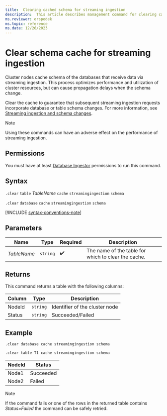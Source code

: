 ```yaml
---
title:  Clearing cached schema for streaming ingestion
description:  This article describes management command for clearing cached database schema.
ms.reviewer: orspodek
ms.topic: reference
ms.date: 12/26/2023
---
```

# Clear schema cache for streaming ingestion

Cluster nodes cache schema of the databases that receive data via streaming ingestion. This process optimizes performance and utilization of cluster resources, but can cause propagation delays when the schema change.

Clear the cache to guarantee that subsequent streaming ingestion requests incorporate database or table schema changes. For more information, see [Streaming ingestion and schema changes](streaming-ingestion-schema-changes.md).

> [!NOTE]
> Using these commands can have an adverse effect on the performance of streaming ingestion.

## Permissions

You must have at least [Database Ingestor](../../access-control/role-based-access-control.md) permissions to run this command.

## Syntax

`.clear` `table` *TableName* `cache` `streamingingestion` `schema`

`.clear` `database` `cache` `streamingingestion` `schema`

[!INCLUDE [syntax-conventions-note](../../includes/syntax-conventions-note.md)]

## Parameters

| Name | Type | Required | Description |
|--|--|--|--|
| *TableName* | `string` |  :heavy_check_mark: | The name of the table for which to clear the cache. |

## Returns

This command returns a table with the following columns:

|Column    |Type    |Description
|---|---|---
|NodeId|`string`|Identifier of the cluster node
|Status|`string`|Succeeded/Failed

## Example

```kusto
.clear database cache streamingingestion schema

.clear table T1 cache streamingingestion schema
```

|NodeId|Status|
|---|---|
|Node1|Succeeded
|Node2|Failed

> [!NOTE]
> If the command fails or one of the rows in the returned table contains *Status=Failed* the command can be safely retried.
